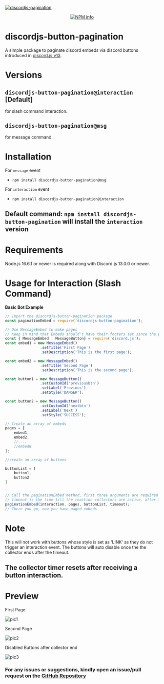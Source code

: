 [![discordjs-pagination](https://user-images.githubusercontent.com/57099786/126899921-eb1e0728-ab64-4d28-a59c-835662957a8a.png)](https://npmjs.com/package/discordjs-button-pagination)

<div align="center">
  <p>
    <a href="https://npmjs.com/package/discordjs-button-pagination
/"><img src="https://nodei.co/npm/discordjs-button-pagination.png?downloads=true&stars=true" alt="NPM info" /></a>
  </p>
</div>

# discordjs-button-pagination
A simple package to paginate discord embeds via discord buttons introduced in [discord.js v13](https://github.com/discordjs/discord.js/tree/master).

# Versions

## `discordjs-button-pagination@interaction` [Default]
for slash command interaction.

## `discordjs-button-pagination@msg`
for message command.
# Installation
For `message` event
* `npm install discordjs-button-pagination@msg`

For `interaction` event
* `npm install discordjs-button-pagination@interaction`

## Default command: `npm install discordjs-button-pagination` will install the **`interaction`** version

# Requirements
Node.js 16.6.1 or newer is required along with Discord.js 13.0.0 or newer.


# Usage for Interaction (Slash Command)
__Basic Bot Example__
```js
// Import the discordjs-button-pagination package
const paginationEmbed = require('discordjs-button-pagination');

// Use MessageEmbed to make pages
// Keep in mind that Embeds should't have their footers set since the pagination method sets page info there
const { MessageEmbed , MessageButton} = require('discord.js');
const embed1 = new MessageEmbed()
                .setTitle('First Page')
                .setDescription('This is the first page');

const embed2 = new MessageEmbed()
                .setTitle('Second Page')
                .setDescription('This is the second page');

const button1 = new MessageButton()
                .setCustomId('previousbtn')
                .setLabel('Previous')
                .setStyle('DANGER');

const button2 = new MessageButton()
                .setCustomId('nextbtn')
                .setLabel('Next')
                .setStyle('SUCCESS');

// Create an array of embeds
pages = [
	embed1,
	embed2,
	//....
	//embedN
];

//create an array of buttons

buttonList = [
    button1,
    button2
]


// Call the paginationEmbed method, first three arguments are required
// timeout is the time till the reaction collectors are active, after this you can't change pages (in ms), defaults to 120000
paginationEmbed(interaction, pages, buttonList, timeout);
// There you go, now you have paged embeds
```

# Note
This will not work with buttons whose style is set as 'LINK' as they do not trigger an interaction event. The buttons will auto disable once the the collector ends after the timeout.
## The collector timer resets after receiving a button interaction.

# Preview

First Page

![pic1](https://user-images.githubusercontent.com/57099786/126900536-0daa030b-eaae-4a00-ad1c-912a2a5ca6af.PNG)



Second Page

![pic2](https://user-images.githubusercontent.com/57099786/126900544-96fd0163-26f8-44b4-b823-f84756ae0028.PNG)



Disabled Buttons after collector end

![pic3](https://user-images.githubusercontent.com/57099786/126900553-b9ab9cb7-1dfd-45ae-9e31-469b249f0c18.PNG)



### For any issues or suggestions, kindly open an issue/pull request on the [**GitHub Repository**](https://github.com/ryzyx/discordjs-button-pagination)

